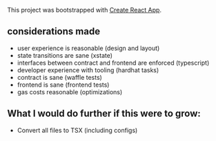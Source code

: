 This project was bootstrapped with [Create React App](https://github.com/facebook/create-react-app).

## considerations made
- user experience is reasonable (design and layout)
- state transitions are sane (xstate)
- interfaces between contract and frontend are enforced (typescript)
- developer experience with tooling (hardhat tasks)
- contract is sane (waffle tests)
- frontend is sane (frontend tests)
- gas costs reasonable (optimizations)

## What I would do further if this were to grow:

- Convert all files to TSX (including configs)
